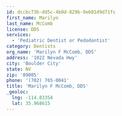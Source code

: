 ```yaml
---
id: dccbc73b-dd5c-4b0d-829b-9e601d9d71fc
first_name: Marilyn
last_name: McComb
license: DDS
services:
  - 'Pediatric Dentist or Pedodontist'
category: Dentists
org_name: 'Marilyn F McComb, DDS'
address: '1022 Nevada Hwy'
city: 'Boulder City'
state: NV
zip: '89005'
phone: '(702) 765-0041'
title: 'Marilyn F McComb, DDS'
_geoloc:
  lng: -114.83354
  lat: 35.968615
---
```


